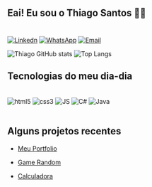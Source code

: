 
## Eai! Eu sou o Thiago Santos 🤙🏽
#
[![Linkedn](https://img.shields.io/badge/LinkedIn-0077B5?style=for-the-badge&logo=linkedin&logoColor=white)](https://www.linkedin.com/in/thiagosantosg/)
[![WhatsApp](https://img.shields.io/badge/WhatsApp-25D366?style=for-the-badge&logo=whatsapp&logoColor=white)](https://wa.me/qr/GXWKKXFHZB7IA1)
[![Email](https://img.shields.io/badge/Gmail-D14836?style=for-the-badge&logo=gmail&logoColor=white)](thiago.santos.gomes.00@gmail.com)

![Thiago GitHub stats](https://github-readme-stats.vercel.app/api?username=Thiago-SantosG&show_icons=true&theme=dark)
![Top Langs](https://github-readme-stats.vercel.app/api/top-langs/?username=Thiago-SantosG&layout=compact)

## Tecnologias do meu dia-dia

<div style="display: inline_block"><br/>
    <img align="center" alt="html5" src=https://img.shields.io/badge/HTML5-E34F26?style=for-the-badge&logo=html5&logoColor=white>
    <img align="center" alt="css3" src=https://img.shields.io/badge/CSS3-1572B6?style=for-the-badge&logo=css3&logoColor=white>
    <img align="center" alt="JS" src=https://img.shields.io/badge/JavaScript-323330?style=for-the-badge&logo=javascript&logoColor=F7DF1E>
    <img align="center" alt="C#" src=https://img.shields.io/badge/C%23-239120?style=for-the-badge&logo=c-sharp&logoColor=white>
    <img align="center" alt="Java" src=https://img.shields.io/badge/Java-ED8B00?style=for-the-badge&logo=openjdk&logoColor=white>
</div><br/>

## Alguns projetos recentes

- [Meu Portfolio](https://meu-portifolio-gamma.vercel.app/)<br/>

- [Game Random](https://game-numero-aleatorio-eight.vercel.app/)<br/>

- [Calculadora](https://calculadora-eosin-zeta.vercel.app/)<br/>

